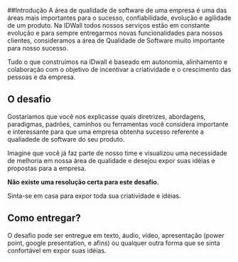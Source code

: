 ##Introdução
A área de qualidade de software de uma empresa é uma das áreas mais importantes para o sucesso, confiabilidade, evolução e agilidade de um produto. Na IDWall todos nossos serviços estão em constante evolução e para sempre entregarmos novas funcionalidades para nossos clientes, consideramos a área de Qualidade de Software muito importante para nosso sucesso. 

Tudo o que construímos na IDwall é baseado em autonomia, alinhamento e colaboração com o objetivo de incentivar a criatividade e o crescimento das pessoas e da empresa. 

## O desafio 
Gostaríamos que você nos explicasse quais diretrizes, abordagens, paradigmas, padrões, caminhos ou ferramentas você considera importante e interessante para que uma empresa obtenha sucesso referente a qualiadede de software do seu produto.

Imagine que você já faz parte de nosso time e visualizou uma necessidade de melhoria em nossa área de qualidade e desejou expor suas idéias e propostas para a empresa.

**Não existe uma resolução certa para este desafio.** 

Sinta-se em casa para expor toda sua criatividade e idéias.

## Como entregar?
O desafio pode ser entregue em texto, áudio, vídeo, apresentação (power point, google presentation, e afins) ou qualquer outra forma que se sinta confortável em expor suas idéias.
